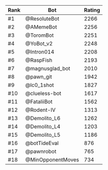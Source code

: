 Rank|Bot|Rating
---|---|---
#1|@ResoluteBot|2266
#2|@AMemeBot|2256
#3|@ToromBot|2251
#4|@YoBot_v2|2248
#5|@Intron014|2208
#6|@RaspFish|2193
#7|@magnusglad_bot|2010
#8|@pawn_git|1942
#9|@lc0_1shot|1827
#10|@clueless-bot|1617
#11|@FataliiBot|1562
#12|@Rodent-IV|1313
#13|@Demolito_L6|1262
#14|@Demolito_L4|1203
#15|@Demolito_L5|1186
#16|@botTideEval|876
#17|@pawnrobot|765
#18|@MinOpponentMoves|734

